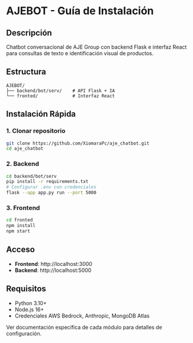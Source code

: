 # AJEBOT - Guía de Instalación

## Descripción
Chatbot conversacional de AJE Group con backend Flask e interfaz React para consultas de texto e identificación visual de productos.

## Estructura
```
AJEBOT/
├── backend/bot/serv/    # API Flask + IA
└── fronted/             # Interfaz React
```

## Instalación Rápida

### 1. Clonar repositorio
```bash
git clone https://github.com/XiomaraPc/aje_chatbot.git
cd aje_chatbot
```

### 2. Backend
```bash
cd backend/bot/serv
pip install -r requirements.txt
# Configurar .env con credenciales
flask --app app.py run --port 5000
```

### 3. Frontend
```bash
cd fronted
npm install
npm start
```

## Acceso
- **Frontend**: http://localhost:3000
- **Backend**: http://localhost:5000

## Requisitos
- Python 3.10+
- Node.js 16+
- Credenciales AWS Bedrock, Anthropic, MongoDB Atlas

Ver documentación específica de cada módulo para detalles de configuración.